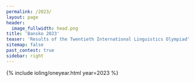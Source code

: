 ```yaml
---
permalink: /2023/
layout: page
header:
  image_fullwidth: head.png
title: 'Bansko 2023'
teaser: 'Results of the Twentieth International Linguistics Olympiad'
sitemap: false
past_contest: true
sidebar: right
---
```


{% include ioling/oneyear.html year=2023 %}